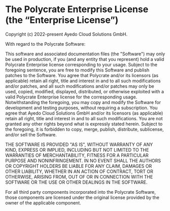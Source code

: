 # The Polycrate Enterprise License (the “Enterprise License”)

Copyright (c) 2022-present Ayedo Cloud Solutions GmbH.

With regard to the Polycrate Software:

This software and associated documentation files (the "Software") may only be used in production, if
you (and any entity that you represent) hold a valid Polycrate Enterprise license corresponding to your
usage. Subject to the foregoing sentence, you are free to modify this Software and publish patches
to the Software. You agree that Polycrate and/or its licensors (as applicable) retain all right, title and
interest in and to all such modifications and/or patches, and all such modifications and/or patches
may only be used, copied, modified, displayed, distributed, or otherwise exploited with a valid Polycrate
Enterprise license for the corresponding usage. Notwithstanding the foregoing, you may copy and
modify the Software for development and testing purposes, without requiring a subscription. You
agree that Ayedo Cloud Solutions GmbH and/or its licensors (as applicable) retain all right, title and interest in and to
all such modifications. You are not granted any other rights beyond what is expressly stated herein.
Subject to the foregoing, it is forbidden to copy, merge, publish, distribute, sublicense, and/or
sell the Software.

THE SOFTWARE IS PROVIDED "AS IS", WITHOUT WARRANTY OF ANY KIND, EXPRESS OR IMPLIED, INCLUDING BUT
NOT LIMITED TO THE WARRANTIES OF MERCHANTABILITY, FITNESS FOR A PARTICULAR PURPOSE AND
NONINFRINGEMENT. IN NO EVENT SHALL THE AUTHORS OR COPYRIGHT HOLDERS BE LIABLE FOR ANY CLAIM, DAMAGES
OR OTHER LIABILITY, WHETHER IN AN ACTION OF CONTRACT, TORT OR OTHERWISE, ARISING FROM, OUT OF OR IN
CONNECTION WITH THE SOFTWARE OR THE USE OR OTHER DEALINGS IN THE SOFTWARE.

For all third party components incorporated into the Polycrate Software, those components are licensed
under the original license provided by the owner of the applicable component.